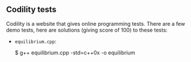 Codility tests
--------------

Codility is a website that gives online programming tests. There are a few demo tests, here are solutions (giving score of 100) to these tests:

* `equilibrium.cpp`: 

    $ g++ equilibrium.cpp -std=c++0x -o equilibrium